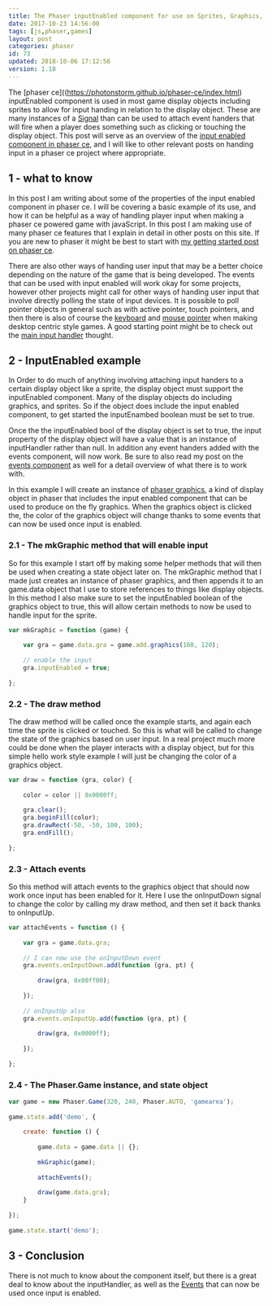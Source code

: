 ```yaml
---
title: The Phaser inputEnabled component for use on Sprites, Graphics, ect
date: 2017-10-23 14:56:00
tags: [js,phaser,games]
layout: post
categories: phaser
id: 73
updated: 2018-10-06 17:12:58
version: 1.18
---
```


The [phaser ce]((https://photonstorm.github.io/phaser-ce/index.html) inputEnabled component is used in most game display objects including sprites to allow for input handing in relation to the display object. These are many instances of a [Signal](/2018/10/04/phaser-signal/) than can be used to attach event handers that will fire when a player does something such as clicking or touching the display object. This post will serve as an overview of the [input enabled component in phaser ce](https://photonstorm.github.io/phaser-ce/Phaser.Component.InputEnabled.html), and I will like to other relevant posts on handing input in a phaser ce project where appropriate.

<!-- more -->

## 1 - what to know

In this post I am writing about some of the properties of the input enabled component in phaser ce. I will be covering a basic example of its use, and how it can be helpful as a way of handling player input when making a phaser ce powered game with javaScript. In this post I am making use of many phaser ce features that I explain in detail in other posts on this site. If you are new to phaser it might be best to start with [my getting started post on phaser ce](/2017/10/04/phaser-getting-started/). 

There are also other ways of handing user input that may be a better choice depending on the nature of the game that is being developed. The events that can be used with input enabled will work okay for some projects, however other projects might call for other ways of handing user input that involve directly polling the state of input devices. It is possible to poll pointer objects in general such as with active pointer, touch pointers, and then there is also of course the [keyboard](/2017/10/13/phaser-gameobj-input-keyboard/) and [mouse pointer](/2017/10/12/phaser-input-mousepointer/) when making desktop centric style games. A good starting point might be to check out the [main input handler](/2017/10/13/phaser-gameobj-input/) thought.

## 2 - InputEnabled example

In Order to do much of anything involving attaching input handers to a certain display object like a sprite, the display object must support the inputEnabled component. Many of the display objects do including graphics, and sprites. So if the object does include the input enabled component, to get started the inputEnambed boolean must be set to true.

Once the the inputEnabled bool of the display object is set to true, the input property of the display object will have a value that is an instance of inputHandler rather than null. In addition any event handers added with the events component, will now work. Be sure to also read my post on the [events component](/2017/10/26/phaser-components-events/) as well for a detail overview of what there is to work with.

In this example I will create an instance of [phaser graphics](/2017/10/21/phaser-graphics/), a kind of display object in phaser that includes the input enabled component that can be used to produce on the fly graphics. When the graphics object is clicked the, the color of the graphics object will change thanks to some events that can now be used once input is enabled.

### 2.1 - The mkGraphic method that will enable input

So for this example I start off by making some helper methods that will then be used when creating a state object later on. The mkGraphic method that I made just creates an instance of phaser graphics, and then appends it to an game.data object that I use to store references to things like display objects. In this method I also make sure to set the inputEnabled boolean of the graphics object to true, this will allow certain methods to now be used to handle input for the sprite.

```js
var mkGraphic = function (game) {
 
    var gra = game.data.gra = game.add.graphics(160, 120);
 
    // enable the input
    gra.inputEnabled = true;
 
};
```

### 2.2 - The draw method

The draw method will be called once the example starts, and again each time the sprite is clicked or touched. So this is what will be called to change the state of the graphics based on user input. In a real project much more could be done when the player interacts with a display object, but for this simple hello work style example I will just be changing the color of a graphics object.

```js
var draw = function (gra, color) {
 
    color = color || 0x0000ff;
 
    gra.clear();
    gra.beginFill(color);
    gra.drawRect(-50, -50, 100, 100);
    gra.endFill();
 
};
```

### 2.3 - Attach events

So this method will attach events to the graphics object that should now work once input has been enabled for it. Here I use the onInputDown signal to change the color by calling my draw method, and then set it back thanks to onInputUp.

```js
var attachEvents = function () {
 
    var gra = game.data.gra;
 
    // I can now use the onInputDown event
    gra.events.onInputDown.add(function (gra, pt) {
 
        draw(gra, 0x00ff00);
 
    });
 
    // onInputUp also
    gra.events.onInputUp.add(function (gra, pt) {
 
        draw(gra, 0x0000ff);
 
    });
 
};
```

### 2.4 - The Phaser.Game instance, and state object

```js
var game = new Phaser.Game(320, 240, Phaser.AUTO, 'gamearea');
 
game.state.add('demo', {
 
    create: function () {
 
        game.data = game.data || {};
 
        mkGraphic(game);
 
        attachEvents();
 
        draw(game.data.gra);
    }
 
});
 
game.state.start('demo');
```

## 3 - Conclusion

There is not much to know about the component itself, but there is a great deal to know about the inputHandler, as well as the [Events](/2017/10/26/phaser-components-events/) that can now be used once input is enabled.

